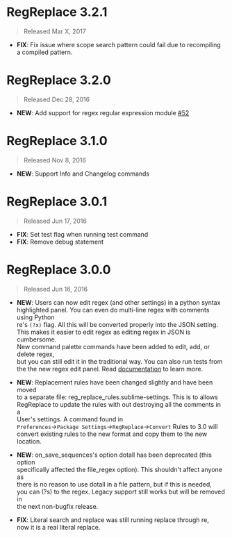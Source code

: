 # RegReplace 3.2.1

> Released Mar X, 2017

- **FIX**: Fix issue where scope search pattern could fail due to recompiling a compiled pattern.

# RegReplace 3.2.0

> Released Dec 28, 2016

- **NEW**: Add support for regex regular expression module [#52](https://github.com/facelessuser/RegReplace/pull/52)

# RegReplace 3.1.0

> Released Nov 8, 2016

- **NEW**: Support Info and Changelog commands

# RegReplace 3.0.1

> Released Jun 17, 2016

- **FIX**: Set test flag when running test command
- **FIX**: Remove debug statement

# RegReplace 3.0.0

> Released Jun 16, 2016

- **NEW**: Users can now edit regex (and other settings) in a python syntax  
highlighted panel. You can even do multi-line regex with comments using Python  
re's `(?x)` flag. All this will be converted properly into the JSON setting.  
This makes it easier to edit regex as editing regex in JSON is cumbersome.  
New command palette commands have been added to edit, add, or delete regex,  
but you can still edit it in the traditional way. You can also run tests from  
the the new regex edit panel. Read [documentation](http://facelessuser.github.io/RegReplace/usage/#a-better-way-to-create-regex-rules) to learn more.

- **NEW**: Replacement rules have been changed slightly and have been moved  
to a separate file: reg_replace_rules.sublime-settings. This is to allows  
RegReplace to update the rules with out destroying all the comments in a  
User's settings. A command found in  
`Preferences`->`Package Settings`->`RegReplace`->`Convert` Rules to 3.0 will  
convert existing rules to the new format and copy them to the new location.

- **NEW**: on_save_sequences's option dotall has been deprecated (this option  
specifically affected the file_regex option). This shouldn't affect anyone as  
there is no reason to use dotall in a file pattern, but if this is needed,  
you can (?s) to the regex. Legacy support still works but will be removed in  
the next non-bugfix release.

- **FIX**: Literal search and replace was still running replace through re,  
now it is a real literal replace.
